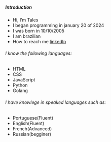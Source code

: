 ##### Introduction

- Hi, I’m Tales
- I began programming in january 20 of 2024
- I was born in 10/10/2005
- I am brazilian
- How to reach me [linkedIn](https://www.linkedin.com/in/tales-sabini-4481641a0/)

###### I know the following languages:

- HTML
- CSS
- JavaScript
- Python
- Golang

###### I have knowlege in speaked languages such as:

- Portuguese(Fluent)
- English(Fluent)
- French(Advanced)
- Russian(begginer)

<!---
ItzTas/ItzTas is a ✨ special ✨ repository because its `README.md` (this file) appears on your GitHub profile.
You can click the Preview link to take a look at your changes.
--->
